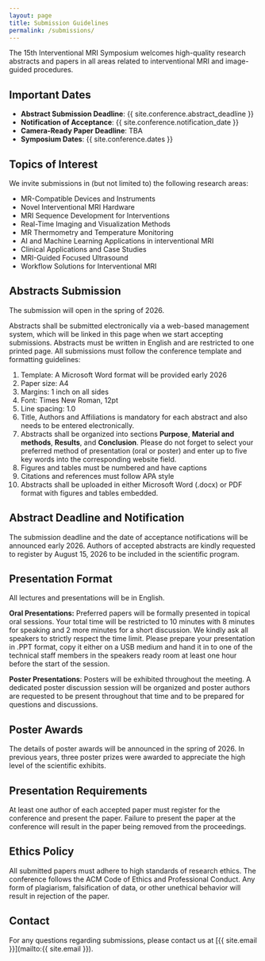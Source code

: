 ```yaml
---
layout: page
title: Submission Guidelines
permalink: /submissions/
---
```


The 15th Interventional MRI Symposium welcomes high-quality research abstracts and papers in all areas related to interventional MRI and image-guided procedures.

## Important Dates

- **Abstract Submission Deadline**: {{ site.conference.abstract_deadline }}
- **Notification of Acceptance**: {{ site.conference.notification_date }}
- **Camera-Ready Paper Deadline**: TBA
- **Symposium Dates**: {{ site.conference.dates }}

## Topics of Interest

We invite submissions in (but not limited to) the following research areas:

- MR-Compatible Devices and Instruments
- Novel Interventional MRI Hardware
- MRI Sequence Development for Interventions
- Real-Time Imaging and Visualization Methods
- MR Thermometry and Temperature Monitoring
- AI and Machine Learning Applications in interventional MRI
- Clinical Applications and Case Studies
- MRI-Guided Focused Ultrasound
- Workflow Solutions for Interventional MRI

## Abstracts Submission

The submission will open in the spring of 2026.

Abstracts shall be submitted electronically via a web-based management system, which will be linked in this page when we start accepting submissions. Abstracts must be written in English and are restricted to one printed page. All submissions must follow the conference template and formatting guidelines:

1. Template: A Microsoft Word format will be provided early 2026
2. Paper size: A4
3. Margins: 1 inch on all sides
4. Font: Times New Roman, 12pt
5. Line spacing: 1.0
6. Title, Authors and Affiliations is mandatory for each abstract and also needs to be entered electronically.
7. Abstracts shall be organized into sections **Purpose**, **Material and methods**, **Results**, and **Conclusion**. Please do not forget to select your preferred method of presentation (oral or poster) and enter up to five key words into the corresponding website field. 
8. Figures and tables must be numbered and have captions
9. Citations and references must follow APA style
10. Abstracts shall be uploaded in either Microsoft Word (.docx) or PDF format with figures and tables embedded.

## Abstract Deadline and Notification
The submission deadline and the date of acceptance notifications will be announced early 2026. Authors of accepted abstracts are kindly requested to register by August 15, 2026 to be included in the scientific program.

## Presentation Format

All lectures and presentations will be in English.

**Oral Presentations:** 
Preferred papers will be formally presented in topical oral sessions. Your total time will be restricted to 10 minutes with 8 minutes for speaking and 2 more minutes for a short discussion. We kindly ask all speakers to strictly respect the time limit. Please prepare your presentation in .PPT format, copy it either on a USB medium and hand it in to one of the technical staff members in the speakers ready room at least one hour before the start of the session.

**Poster Presentations**:
Posters will be exhibited throughout the meeting. A dedicated poster discussion session will be organized and poster authors are requested to be present throughout that time and to be prepared for questions and discussions. 

## Poster Awards

The details of poster awards will be announced in the spring of 2026. In previous years, three poster prizes were awarded to appreciate the high level of the scientific exhibits.

## Presentation Requirements

At least one author of each accepted paper must register for the conference and present the paper. Failure to present the paper at the conference will result in the paper being removed from the proceedings.

## Ethics Policy

All submitted papers must adhere to high standards of research ethics. The conference follows the ACM Code of Ethics and Professional Conduct. Any form of plagiarism, falsification of data, or other unethical behavior will result in rejection of the paper.

## Contact

For any questions regarding submissions, please contact us at [{{ site.email }}](mailto:{{ site.email }}).
